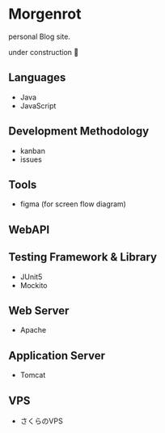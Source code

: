 # Morgenrot
personal Blog site.

under construction :construction:

## Languages 
- Java
- JavaScript

## Development Methodology
- kanban
- issues

## Tools
- figma (for screen flow diagram)

## WebAPI

## Testing Framework & Library
- JUnit5
- Mockito

## Web Server
- Apache

## Application Server
- Tomcat

## VPS
- さくらのVPS
